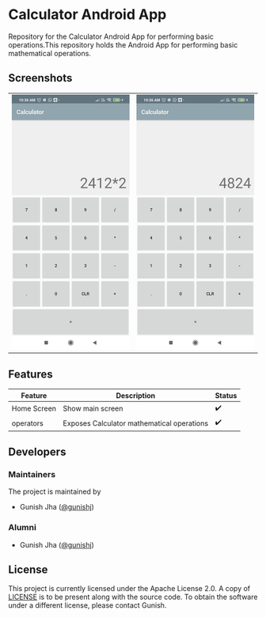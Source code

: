 # Calculator Android App

Repository for the Calculator Android App for performing basic operations.This repository holds the Android App for performing basic mathematical operations.

## Screenshots

  <table>
      <tr>
       <td><img src="/docs/images/calc.jpg"></td>
       <td><img src="/docs/images/result.jpg"></td>
      </tr>
  </table>
  
 
 ## Features
|   **Feature**          | **Description**                                                   | **Status**         |
|------------------------|-------------------------------------------------------------------|--------------------|
| Home Screen            | Show main screen                           | :heavy_check_mark: |
| operators           | Exposes Calculator mathematical operations                  | :heavy_check_mark: |

## Developers

### Maintainers
The project is maintained by
- Gunish Jha ([@gunishj](https://github.com/gunishj))


### Alumni
- Gunish Jha ([@gunishj](https://github.com/gunishj))


## License

This project is currently licensed under the Apache License 2.0. A copy of [LICENSE](LICENSE) is to be present along with the source code. To obtain the software under a different license, please contact Gunish.
